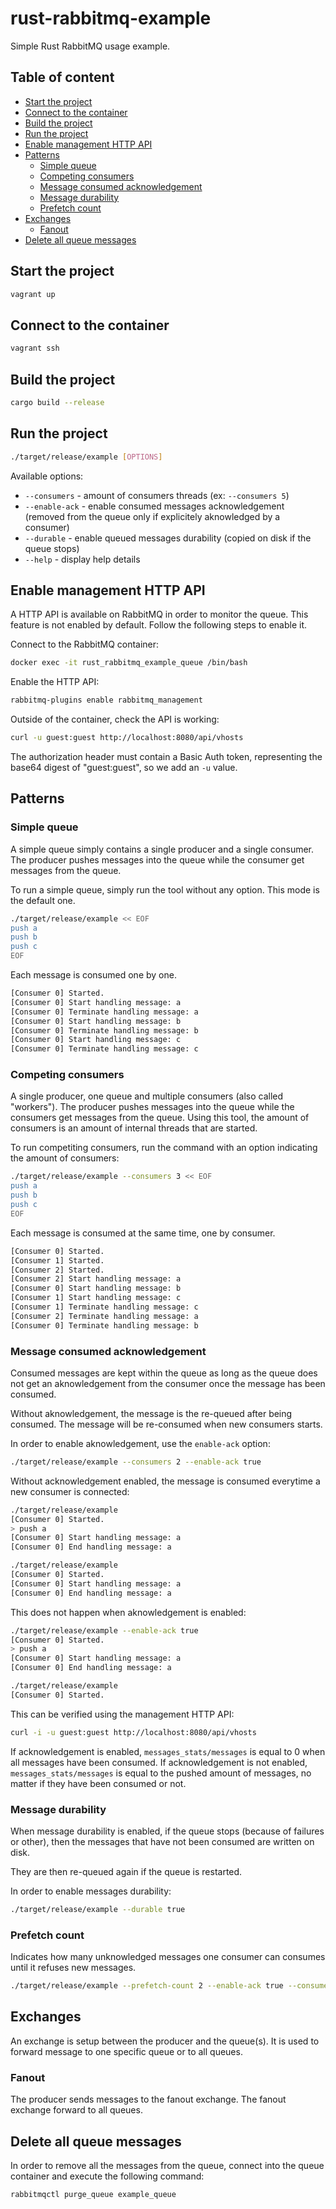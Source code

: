 # rust-rabbitmq-example

Simple Rust RabbitMQ usage example.

## Table of content
 - [Start the project](#start-the-project)
 - [Connect to the container](#connect-to-the-container)
 - [Build the project](#build-the-project)
 - [Run the project](#run-the-project)
 - [Enable management HTTP API](#enable-management-http-api)
 - [Patterns](#patterns)
    * [Simple queue](#simple-queue)
    * [Competing consumers](#competing-consumers)
    * [Message consumed acknowledgement](#message-consumed-acknowledgement)
    * [Message durability](#message-durability)
    * [Prefetch count](#prefetch-count)
 - [Exchanges](#exchanges)
    * [Fanout](#fanout)
 - [Delete all queue messages](#delete-all-queue-messages)

## Start the project

```sh
vagrant up
```

## Connect to the container

```sh
vagrant ssh
```

## Build the project

```sh
cargo build --release
```

## Run the project

```sh
./target/release/example [OPTIONS]
```

Available options:
 * `--consumers` - amount of consumers threads (ex: `--consumers 5`)
 * `--enable-ack` - enable consumed messages acknowledgement (removed from the queue only if explicitely aknowledged by a consumer)
 * `--durable` - enable queued messages durability (copied on disk if the queue stops)
 * `--help` - display help details

## Enable management HTTP API

A HTTP API is available on RabbitMQ in order to monitor the queue.
This feature is not enabled by default. Follow the following steps to enable it.

Connect to the RabbitMQ container:

```sh
docker exec -it rust_rabbitmq_example_queue /bin/bash
```

Enable the HTTP API:

```sh
rabbitmq-plugins enable rabbitmq_management
```

Outside of the container, check the API is working:

```sh
curl -u guest:guest http://localhost:8080/api/vhosts
```

The authorization header must contain a Basic Auth token,
representing the base64 digest of "guest:guest",
so we add an `-u` value.

## Patterns

### Simple queue

A simple queue simply contains a single producer and a single consumer.
The producer pushes messages into the queue while the consumer get messages from the queue.

To run a simple queue, simply run the tool without any option. This mode is the default one.

```sh
./target/release/example << EOF
push a
push b
push c
EOF
```

Each message is consumed one by one.

```sh
[Consumer 0] Started.
[Consumer 0] Start handling message: a
[Consumer 0] Terminate handling message: a
[Consumer 0] Start handling message: b
[Consumer 0] Terminate handling message: b
[Consumer 0] Start handling message: c
[Consumer 0] Terminate handling message: c
```

### Competing consumers

A single producer, one queue and multiple consumers (also called "workers").
The producer pushes messages into the queue while the consumers get messages from the queue.
Using this tool, the amount of consumers is an amount of internal threads that are started.

To run competiting consumers, run the command with an option indicating the amount of consumers:

```sh
./target/release/example --consumers 3 << EOF
push a
push b
push c
EOF
```

Each message is consumed at the same time, one by consumer.

```sh
[Consumer 0] Started.
[Consumer 1] Started.
[Consumer 2] Started.
[Consumer 2] Start handling message: a
[Consumer 0] Start handling message: b
[Consumer 1] Start handling message: c
[Consumer 1] Terminate handling message: c
[Consumer 2] Terminate handling message: a
[Consumer 0] Terminate handling message: b
```

### Message consumed acknowledgement

Consumed messages are kept within the queue as long as the queue does not get an aknowledgement
from the consumer once the message has been consumed.

Without aknowledgement, the message is the re-queued after being consumed.
The message will be re-consumed when new consumers starts.

In order to enable aknowledgement, use the `enable-ack` option:

```sh
./target/release/example --consumers 2 --enable-ack true
```

Without acknowledgement enabled, the message is consumed everytime a new consumer is connected:

```sh
./target/release/example
[Consumer 0] Started.
> push a
[Consumer 0] Start handling message: a
[Consumer 0] End handling message: a

./target/release/example
[Consumer 0] Started.
[Consumer 0] Start handling message: a
[Consumer 0] End handling message: a
```

This does not happen when aknowledgement is enabled:

```sh
./target/release/example --enable-ack true
[Consumer 0] Started.
> push a
[Consumer 0] Start handling message: a
[Consumer 0] End handling message: a

./target/release/example
[Consumer 0] Started.
```

This can be verified using the management HTTP API:

```sh
curl -i -u guest:guest http://localhost:8080/api/vhosts
```

If acknowledgement is enabled, `messages_stats/messages` is equal to 0 when all messages have been consumed.
If acknowledgement is not enabled, `messages_stats/messages` is equal to the pushed amount of messages,
no matter if they have been consumed or not.

### Message durability

When message durability is enabled, if the queue stops (because of failures or other),
then the messages that have not been consumed are written on disk.

They are then re-queued again if the queue is restarted.

In order to enable messages durability:

```sh
./target/release/example --durable true
```

### Prefetch count

Indicates how many unknowledged messages one consumer can consumes until it refuses new messages.

```sh
./target/release/example --prefetch-count 2 --enable-ack true --consumers 2
```

## Exchanges

An exchange is setup between the producer and the queue(s).
It is used to forward message to one specific queue or to all queues.

### Fanout

The producer sends messages to the fanout exchange.
The fanout exchange forward to all queues.

## Delete all queue messages

In order to remove all the messages from the queue,
connect into the queue container and execute the following command:

```sh
rabbitmqctl purge_queue example_queue
```
